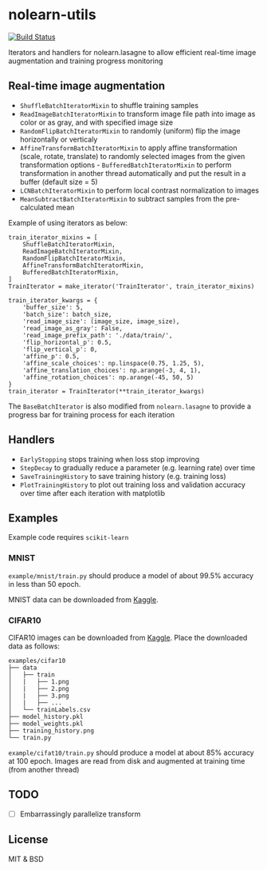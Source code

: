 # nolearn-utils

[![Build Status](https://travis-ci.org/felixlaumon/nolearn_utils.svg?branch=master)](https://travis-ci.org/felixlaumon/nolearn_utils)

Iterators and handlers for nolearn.lasagne to allow efficient real-time image augmentation and training progress monitoring

## Real-time image augmentation

- `ShuffleBatchIteratorMixin` to shuffle training samples
- `ReadImageBatchIteratorMixin` to transform image file path into image as color or as gray, and with specified image size
- `RandomFlipBatchIteratorMixin` to randomly (uniform) flip the image horizontally or verticaly
- `AffineTransformBatchIteratorMixin` to apply affine transformation (scale, rotate, translate) to randomly selected images from the given transformation options - `BufferedBatchIteratorMixin` to perform transformation in another thread automatically and put the result in a buffer (default size = 5)
- `LCNBatchIteratorMixin` to perform local contrast normalization to images
- `MeanSubtractBatchIteratorMixin` to subtract samples from the pre-calculated mean

Example of using iterators as below:

    train_iterator_mixins = [
        ShuffleBatchIteratorMixin,
        ReadImageBatchIteratorMixin,
        RandomFlipBatchIteratorMixin,
        AffineTransformBatchIteratorMixin,
        BufferedBatchIteratorMixin,
    ]
    TrainIterator = make_iterator('TrainIterator', train_iterator_mixins)

    train_iterator_kwargs = {
        'buffer_size': 5,
        'batch_size': batch_size,
        'read_image_size': (image_size, image_size),
        'read_image_as_gray': False,
        'read_image_prefix_path': './data/train/',
        'flip_horizontal_p': 0.5,
        'flip_vertical_p': 0,
        'affine_p': 0.5,
        'affine_scale_choices': np.linspace(0.75, 1.25, 5),
        'affine_translation_choices': np.arange(-3, 4, 1),
        'affine_rotation_choices': np.arange(-45, 50, 5)
    }
    train_iterator = TrainIterator(**train_iterator_kwargs)

The `BaseBatchIterator` is also modified from `nolearn.lasagne` to provide a progress bar for training process for each iteration

## Handlers

- `EarlyStopping` stops training when loss stop improving
- `StepDecay` to gradually reduce a parameter (e.g. learning rate) over time
- `SaveTrainingHistory` to save training history (e.g. training loss)
- `PlotTrainingHistory` to plot out training loss and validation accuracy
  over time after each iteration with matplotlib

## Examples

Example code requires `scikit-learn`

### MNIST

`example/mnist/train.py` should produce a model of about 99.5% accuracy in less than 50 epoch.

MNIST data can be downloaded from
[Kaggle](https://www.kaggle.com/c/digit-recognizer).

### CIFAR10

CIFAR10 images can be downloaded from [Kaggle](https://www.kaggle.com/c/cifar-10/data). Place the downloaded data as follows:

    examples/cifar10
    ├── data
    │   ├── train
    │   |   ├── 1.png
    │   |   ├── 2.png
    │   |   ├── 3.png
    │   |   ├── ...
    │   └── trainLabels.csv
    ├── model_history.pkl
    ├── model_weights.pkl
    ├── training_history.png
    └── train.py

`example/cifat10/train.py` should produce a model at about 85% accuracy at 100 epoch. Images are read from disk and augmented at training time (from another thread)


## TODO

- [ ] Embarrassingly parallelize transform


## License

MIT & BSD
